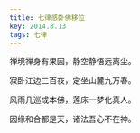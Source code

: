 ```yaml
---
title: 七律感卧佛移位
key: 2014.8.13
tags: 七律
---
```


禅境禅身有果因，静空静悟远离尘。

寂卧江边三百夜，定坐山麓九万春。

风雨几巡成本佛，莲床一梦化真人。

因缘和合都是天，诸法吾心不在神。

</br>

